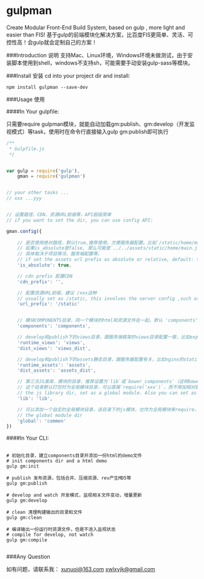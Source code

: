 # gulpman
Create Modular Front-End Build System, based on gulp , more light and easier than FIS!
基于gulp的前端模块化解决方案，比百度FIS更简单、灵活、可控性高！会gulp就会定制自己的方案！


###Introduction 说明
支持Mac、Linux环境，Windows环境未做测试，由于安装脚本使用到shell，windows不支持sh，可能需要手动安装gulp-sass等模块。


###Install 安装
cd into your project dir and install:

`npm install gulpman --save-dev`



###Usage 使用

####In Your gulpfile:

只需要require gulpman模块，就能自动加载gm:publish、gm:develop（开发监视模式）等task，使用时在命令行直接输入gulp gm:publish即可执行

```Javascript
/**
 * Gulpfile.js
 */


var gulp = require('gulp'),
    gman = require('gulpman')


// your other tasks ...
// xxx ...yyy


// 设置路径、CDN、资源URL前缀等，API超级简单
// if you want to set the dir, you can use config API:

gman.config({
    
    // 是否使用绝对路径，默认true,推荐使用，方便服务器配置。比如`/static/home/main.js`这种风格。
    // 如果is_absolute是false, 那么可能是`../../assets/static/home/main.js`这种风格。
    // 具体取决于项目情况、服务端配置等。
    // if set the assets url prefix as absolute or relative, default: true
    'is_absolute': true,

    // cdn prefix 配置CDN
    'cdn_prefix': '', 

    // 配置资源URL前缀，建议 /xxx这种
    // usually set as /static, this involves the server config ,such as the static path of nginx
    'url_prefix': '/static' 


    // 模块COMPONENTS目录，同一个模块的html和资源文件在一起。默认 'components'即可
    'components': 'components',

    // develop和publish下的views目录，跟服务端框架的views目录配置一致，比如express
    'runtime_views': 'views',
    'dist_views': 'views_dist',

    // develop和publish下的assets静态目录，跟服务器配置有关，比如nginx的static目录指向
    'runtime_assets': 'assets',
    'dist_assets': 'assets_dist',

    // 第三方JS类库、模块的目录，推荐设置为`lib`或`bower_components`（这样bower可以直接安装到这个目录）
    // 这个目录默认打包时为全局模块目录，可以直接`require('xxx')`，而不用加相对路径
    // the js library dir, set as a global module. Also you can set as bower_components
    'lib': 'lib', 

    // 可以添加一个自定的全局模块目录，该目录下的js模块，也作为全局模块来require，不需要相对路径。
    // the global module dir
    'global': 'common' 
})


```

####In Your CLI:

```Shell

# 初始化目录，建立components目录并添加一份html的demo文件
# init components dir and a html demo
gulp gm:init

# publish 发布资源，包括合并、压缩资源、rev产生MD5等
gulp gm:publish

# develop and watch 开发模式，监视相关文件变动，增量更新
gulp gm:develop

# clean 清理构建输出的目录和文件
gulp gm:clean

# 编译输出一份运行时资源文件，但是不进入监视状态
# compile for develop, not watch
gulp gm:compile


```


###Any Question

如有问题，请联系我：
xunuoi@163.com
xwlxyjk@gmail.com

